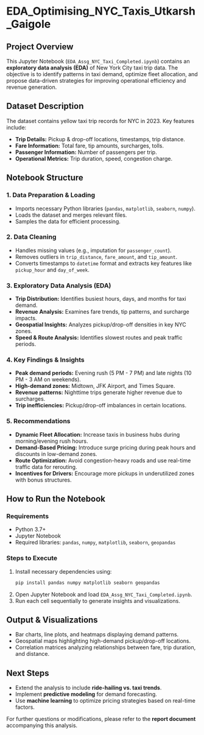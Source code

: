 # EDA_Optimising_NYC_Taxis_Utkarsh_Gaigole



## **Project Overview**
This Jupyter Notebook (`EDA_Assg_NYC_Taxi_Completed.ipynb`) contains an **exploratory data analysis (EDA)** of New York City taxi trip data. The objective is to identify patterns in taxi demand, optimize fleet allocation, and propose data-driven strategies for improving operational efficiency and revenue generation.

## **Dataset Description**
The dataset contains yellow taxi trip records for NYC in 2023. Key features include:
- **Trip Details:** Pickup & drop-off locations, timestamps, trip distance.
- **Fare Information:** Total fare, tip amounts, surcharges, tolls.
- **Passenger Information:** Number of passengers per trip.
- **Operational Metrics:** Trip duration, speed, congestion charge.

## **Notebook Structure**
### **1. Data Preparation & Loading**
- Imports necessary Python libraries (`pandas`, `matplotlib`, `seaborn`, `numpy`).
- Loads the dataset and merges relevant files.
- Samples the data for efficient processing.

### **2. Data Cleaning**
- Handles missing values (e.g., imputation for `passenger_count`).
- Removes outliers in `trip_distance`, `fare_amount`, and `tip_amount`.
- Converts timestamps to `datetime` format and extracts key features like `pickup_hour` and `day_of_week`.

### **3. Exploratory Data Analysis (EDA)**
- **Trip Distribution:** Identifies busiest hours, days, and months for taxi demand.
- **Revenue Analysis:** Examines fare trends, tip patterns, and surcharge impacts.
- **Geospatial Insights:** Analyzes pickup/drop-off densities in key NYC zones.
- **Speed & Route Analysis:** Identifies slowest routes and peak traffic periods.

### **4. Key Findings & Insights**
- **Peak demand periods:** Evening rush (5 PM - 7 PM) and late nights (10 PM - 3 AM on weekends).
- **High-demand zones:** Midtown, JFK Airport, and Times Square.
- **Revenue patterns:** Nighttime trips generate higher revenue due to surcharges.
- **Trip inefficiencies:** Pickup/drop-off imbalances in certain locations.

### **5. Recommendations**
- **Dynamic Fleet Allocation:** Increase taxis in business hubs during morning/evening rush hours.
- **Demand-Based Pricing:** Introduce surge pricing during peak hours and discounts in low-demand zones.
- **Route Optimization:** Avoid congestion-heavy roads and use real-time traffic data for rerouting.
- **Incentives for Drivers:** Encourage more pickups in underutilized zones with bonus structures.

## **How to Run the Notebook**
### **Requirements**
- Python 3.7+
- Jupyter Notebook
- Required libraries: `pandas`, `numpy`, `matplotlib`, `seaborn`, `geopandas`

### **Steps to Execute**
1. Install necessary dependencies using:
   ```sh
   pip install pandas numpy matplotlib seaborn geopandas
   ```
2. Open Jupyter Notebook and load `EDA_Assg_NYC_Taxi_Completed.ipynb`.
3. Run each cell sequentially to generate insights and visualizations.

## **Output & Visualizations**
- Bar charts, line plots, and heatmaps displaying demand patterns.
- Geospatial maps highlighting high-demand pickup/drop-off locations.
- Correlation matrices analyzing relationships between fare, trip duration, and distance.

## **Next Steps**
- Extend the analysis to include **ride-hailing vs. taxi trends**.
- Implement **predictive modeling** for demand forecasting.
- Use **machine learning** to optimize pricing strategies based on real-time factors.

For further questions or modifications, please refer to the **report document** accompanying this analysis.
